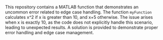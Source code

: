 This repository contains a MATLAB function that demonstrates an uncommon error related to edge case handling. The function `myFunction` calculates x^2 if x is greater than 10, and x+5 otherwise. The issue arises when x is exactly 10, as the code does not explicitly handle this scenario, leading to unexpected results. A solution is provided to demonstrate proper error handling and edge case management.